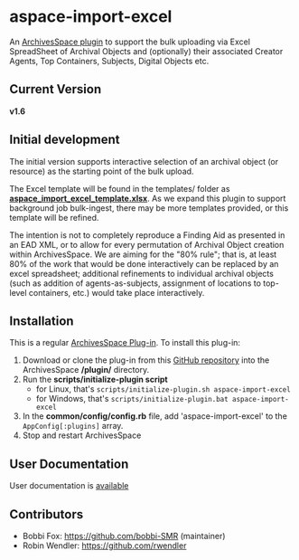 # aspace-import-excel
An [ArchivesSpace ](http://archivesspace.org/) [plugin](https://github.com/archivesspace/archivesspace/blob/master/plugins/PLUGINS_README.md) to support the bulk uploading via Excel SpreadSheet of Archival Objects and (optionally) their associated Creator Agents, Top Containers, Subjects, Digital Objects etc.

## Current Version
 **v1.6**

## Initial development

The initial version supports interactive selection of an archival object (or resource) as the starting point of the bulk upload.  


The Excel template will be found in the templates/ folder as [**aspace_import_excel_template.xlsx**](/templates/aspace_import_excel_template.xlsx).  As we expand this plugin to support background job bulk-ingest, there may be more templates provided, or this template will be refined.


The intention is not to completely reproduce a Finding Aid as presented in an EAD XML, or to allow for every permutation of Archival Object creation within ArchivesSpace.  We are aiming for the "80% rule"; that is, at least 80% of the work that would be done interactively can be replaced by an excel spreadsheet; additional refinements to individual archival objects (such as addition of agents-as-subjects, assignment of locations to top-level containers, etc.) would take place interactively.

## <a name="install">Installation</a>

This is a regular  [ArchivesSpace Plug-in](https://github.com/archivesspace/archivesspace/blob/master/plugins/PLUGINS_README.md).
To install this plug-in:  
1. Download or clone the plug-in from this [GitHub repository](https://github.com/archivesspace/archivesspace/blob/master/plugins/PLUGINS_README.md) into the ArchivesSpace **/plugin/** directory.
2. Run the **scripts/initialize-plugin script**
   * for Linux, that's `scripts/initialize-plugin.sh aspace-import-excel`
   * for Windows, that's `scripts/initialize-plugin.bat aspace-import-excel`
3. In the **common/config/config.rb** file, add 'aspace-import-excel' to the `AppConfig[:plugins]` array.
4. Stop and restart ArchivesSpace

## User Documentation

User documentation is [available](user_documentation/USER_DOCUMENTATION.md) 

## Contributors

* Bobbi Fox: https://github.com/bobbi-SMR (maintainer)
* Robin Wendler: https://github.com/rwendler

